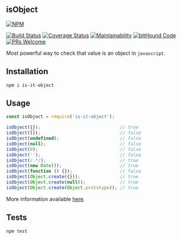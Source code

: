 isObject
-

[![NPM](https://nodei.co/npm/is-it-object.png?downloads=true&downloadRank=true&stars=true)](https://nodei.co/npm/is-it-object/)

[![Build Status](https://travis-ci.org/cn007b/is-it-object.svg?branch=master)](https://travis-ci.org/cn007b/is-it-object)
[![Coverage Status](https://coveralls.io/repos/github/cn007b/is-it-object/badge.svg?branch=master)](https://coveralls.io/github/cn007b/is-it-object?branch=master)
[![Maintainability](https://api.codeclimate.com/v1/badges/8da29a447e037573f675/maintainability)](https://codeclimate.com/github/cn007b/is-it-object/maintainability)
[![bitHound Code](https://www.bithound.io/github/cn007b/is-it-object/badges/code.svg)](https://www.bithound.io/github/cn007b/is-it-object)
[![PRs Welcome](https://img.shields.io/badge/PRs-welcome-brightgreen.svg?style=flat-square)](http://makeapullrequest.com)

Most powerful way to check that value is an object in `javascript`.

## Installation

`npm i is-it-object`

## Usage

````js
const isObject = require('is-it-object');

isObject({});                              // true
isObject([]);                              // false
isObject(undefined);                       // false
isObject(null);                            // false
isObject(0);                               // false
isObject('');                              // false
isObject(/.*/);                            // true
isObject(new Date());                      // true
isObject(function () {});                  // false
isObject(Object.create({}));               // true
isObject(Object.create(null));             // true
isObject(Object.create(Object.prototype)); // true
````
More information available [here](https://stackoverflow.com/a/46663081/3612353).

## Tests

`npm test`
